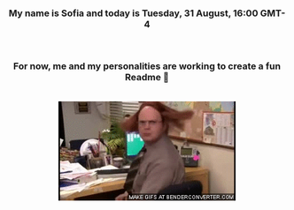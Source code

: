 


<div align="center">
<h3 >My name is Sofia and today is Tuesday, 31 August, 16:00 GMT-4</h3><br>
<h3 >For now, me and my personalities are working to create a fun Readme 👋
</h3><br>
<img src='img/dwight.gif' alt='working...'/>
</div>
